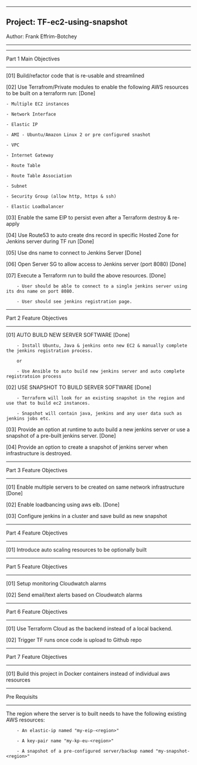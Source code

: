 ----------------------------

## Project: TF-ec2-using-snapshot

Author: Frank Effrim-Botchey

----------------------------


--------------------------

Part 1 Main Objectives

--------------------------
[01] Build/refactor code that is re-usable and streamlined

[02] Use Terrafrom/Private modules to enable the following AWS resources to be built on a terraform run: [Done]

    - Multiple EC2 instances 

    - Network Interface 

    - Elastic IP 

    - AMI - Ubuntu/Amazon Linux 2 or pre configured snashot

    - VPC 

    - Internet Gateway

    - Route Table

    - Route Table Association

    - Subnet

    - Security Group (allow http, https & ssh)

    - Elastic Loadbalancer

[03] Enable the same EIP to persist even after a Terraform destroy & re-apply 

[04] Use Route53 to auto create dns record in specific Hosted Zone for Jenkins server during TF run [Done]

[05] Use dns name to connect to Jenkins Server [Done]

[06] Open Server SG to allow access to Jenkins server (port 8080) [Done]

[07] Execute a Terraform run to build the above resources.  [Done]

        - User should be able to connect to a single jenkins server using its dns name on port 8080.  

        - User should see jenkins registration page.


--------------------------

Part 2 Feature Objectives

--------------------------

[01] AUTO BUILD NEW SERVER SOFTWARE [Done]

        - Install Ubuntu, Java & jenkins onto new EC2 & manually complete the jenkins registration process.

        or

        - Use Ansible to auto build new jenkins server and auto complete registratoion process

[02] USE SNAPSHOT TO BUILD SERVER SOFTWARE [Done]

        - Terraform will look for an existing snapshot in the region and use that to build ec2 instances.
        
        - Snapshot will contain java, jenkins and any user data such as jenkins jobs etc.

[03] Provide an option at runtime to auto build a new jenkins server or use a snapshot of a pre-built jenkins server. [Done]

[04] Provide an option to create a snapshot of jenkins server when infrastructure is destroyed.



--------------------------

Part 3 Feature Objectives

--------------------------

[01] Enable multiple servers to be created on same network infrastructure [Done]

[02] Enable loadbancing using aws elb. [Done]

[03] Configure jenkins in a cluster and save build as new snapshot



--------------------------

Part 4 Feature Objectives

--------------------------

[01] Introduce auto scaling resources to be optionally built



--------------------------

Part 5 Feature Objectives

--------------------------

[01] Setup monitoring Cloudwatch alarms

[02] Send email/text alerts based on Cloudwatch alarms


--------------------------

Part 6 Feature Objectives

--------------------------

[01] Use Terraform Cloud as the backend instead of a local backend. 

[02] Trigger TF runs once code is upload to Github repo



--------------------------

Part 7 Feature Objectives

--------------------------

[01] Build this project in Docker containers instead of individual aws resources




--------------------------

Pre Requisits

--------------------------

The region where the server is to built needs to have the following existing AWS resources:

        - An elastic-ip named "my-eip-<region>"

        - A key-pair name "my-kp-eu-<region>"

        - A snapshot of a pre-configured server/backup named "my-snapshot-<region>"  
